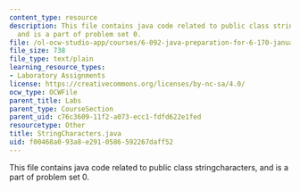 ```yaml
---
content_type: resource
description: This file contains java code related to public class stringcharacters,
  and is a part of problem set 0.
file: /ol-ocw-studio-app/courses/6-092-java-preparation-for-6-170-january-iap-2006/f00468a093a8e2910586592267daff52_StringCharacters.java
file_size: 738
file_type: text/plain
learning_resource_types:
- Laboratory Assignments
license: https://creativecommons.org/licenses/by-nc-sa/4.0/
ocw_type: OCWFile
parent_title: Labs
parent_type: CourseSection
parent_uid: c76c3609-11f2-a073-ecc1-fdfd622e1fed
resourcetype: Other
title: StringCharacters.java
uid: f00468a0-93a8-e291-0586-592267daff52
---
```

This file contains java code related to public class stringcharacters, and is a part of problem set 0.